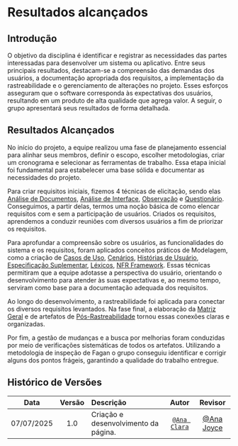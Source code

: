 # Resultados alcançados

## Introdução

O objetivo da disciplina é identificar e registrar as necessidades das partes interessadas para desenvolver um sistema ou aplicativo. Entre seus principais resultados, destacam-se a compreensão das demandas dos usuários, a documentação apropriada dos requisitos, a implementação da rastreabilidade e o gerenciamento de alterações no projeto. Esses esforços asseguram que o software corresponda às expectativas dos usuários, resultando em um produto de alta qualidade que agrega valor. A seguir, o grupo apresentará seus resultados de forma detalhada.

## Resultados Alcançados

No início do projeto, a equipe realizou uma fase de planejamento essencial para alinhar seus membros, definir o escopo, escolher metodologias, criar um cronograma e selecionar as ferramentas de trabalho. Essa etapa inicial foi fundamental para estabelecer uma base sólida e documentar as necessidades do projeto.

Para criar requisitos iniciais, fizemos 4 técnicas de elicitação, sendo elas [Análise de Documentos](../elicitacao/analise-de-documentos.md), [Análise de Interface](../elicitacao/analise-de-interface.md), [Observação](../elicitacao/observacao.md) e [Questionário](../elicitacao/questionario.md). Conseguimos, a partir delas, termos uma noção básica de como elencar requisitos com e sem a participação de usuários. Criados os requisitos, aprendemos a conduzir reuniões com diversos usuários a fim de priorizar os requisitos.

Para aprofundar a compreensão sobre os usuários, as funcionalidades do sistema e os requisitos, foram aplicados conceitos práticos de Modelagem, como a criação de [Casos de Uso](../modelagem/casos-de-uso.md), [Cenários](../modelagem/cenarios.md), [Histórias de Usuário](../modelagem/historias-de-usuario.md), [Especificação Suplementar](../modelagem/especificacao-suplementar.md), [Léxicos](../modelagem/lexicos.md), [NFR Framework](../modelagem/nfr-framework.md). Essas técnicas permitiram que a equipe adotasse a perspectiva do usuário, orientando o desenvolvimento para atender às suas expectativas e, ao mesmo tempo, serviram como base para a documentação adequada dos requisitos.

Ao longo do desenvolvimento, a rastreabilidade foi aplicada para conectar os diversos requisitos levantados. Na fase final, a elaboração da [Matriz Geral](../rastreabilidade/matriz-geral.md) e de artefatos de [Pós-Rastreabilidade](../rastreabilidade/pos-rastreabilidade.md) tornou essas conexões claras e organizadas.

Por fim, a gestão de mudanças e a busca por melhorias foram conduzidas por meio de verificações sistemáticas de todos os artefatos. Utilizando a metodologia de inspeção de Fagan o grupo conseguiu identificar e corrigir alguns dos pontos frágeis, garantindo a qualidade do trabalho entregue.

## Histórico de Versões

 Data       | Versão | Descrição                                 | Autor                                      | Revisor                                     |
| :--------: | :----: | :---------------------------------------- | :----------------------------------------: | :----------------------------------------: |
| 07/07/2025 |  1.0   | Criação e desenvolvimento da página.| [`@Ana Clara`](https://github.com/anabborges)   |  [@Ana Joyce](https://github.com/anajoyceamorim) |